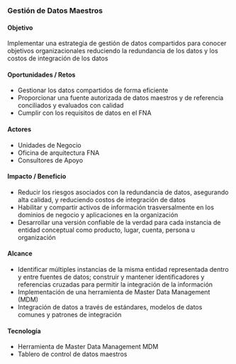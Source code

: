 ### Gestión de Datos Maestros
#### Objetivo
Implementar  una estrategia de gestión de datos compartidos para conocer objetivos organizacionales reduciendo la redundancia de los datos y los costos de integración de los datos​

#### Oportunidades / Retos
- Gestionar los datos compartidos de forma eficiente​
- Proporcionar una fuente autorizada de datos maestros y de referencia conciliados y evaluados con calidad​
- Cumplir con los requisitos de datos en el FNA​
	
#### Actores
- Unidades de Negocio​
- Oficina de arquitectura FNA​
- Consultores de Apoyo​
	
#### Impacto / Beneficio
- Reducir los riesgos asociados con la redundancia de datos, asegurando alta calidad, y reduciendo costos de integración de datos​
- Habilitar y compartir activos de información trasversalmente en los dominios de negocio y aplicaciones en la organización​
- Desarrollar una versión confiable de la verdad para cada instancia de entidad conceptual como producto, lugar, cuenta, persona u organización ​
	
#### Alcance
- Identificar múltiples instancias de la misma entidad representada dentro y entre fuentes de datos; construir y mantener identificadores y referencias cruzadas para permitir la integración de la información​
- Implementación de una herramienta de Master Data Management (MDM)​
- Integración de datos a través de estándares, modelos de datos comunes y patrones de integración​

#### Tecnología
- Herramienta de Master Data Management MDM
- Tablero de control de datos maestros

<br>
